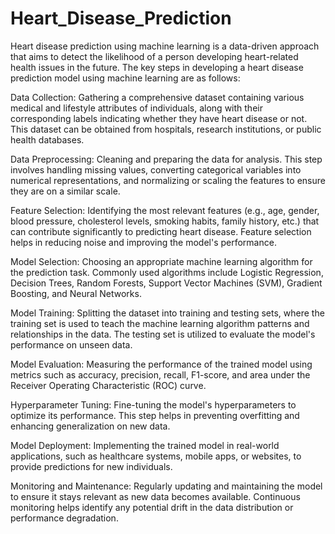 # Heart_Disease_Prediction
Heart disease prediction using machine learning is a data-driven approach that aims to detect the likelihood of a person developing heart-related health issues in the future.
The key steps in developing a heart disease prediction model using machine learning are as follows:

Data Collection: Gathering a comprehensive dataset containing various medical and lifestyle attributes of individuals, along with their corresponding labels indicating whether they have heart disease or not. This dataset can be obtained from hospitals, research institutions, or public health databases.

Data Preprocessing: Cleaning and preparing the data for analysis. This step involves handling missing values, converting categorical variables into numerical representations, and normalizing or scaling the features to ensure they are on a similar scale.

Feature Selection: Identifying the most relevant features (e.g., age, gender, blood pressure, cholesterol levels, smoking habits, family history, etc.) that can contribute significantly to predicting heart disease. Feature selection helps in reducing noise and improving the model's performance.

Model Selection: Choosing an appropriate machine learning algorithm for the prediction task. Commonly used algorithms include Logistic Regression, Decision Trees, Random Forests, Support Vector Machines (SVM), Gradient Boosting, and Neural Networks.

Model Training: Splitting the dataset into training and testing sets, where the training set is used to teach the machine learning algorithm patterns and relationships in the data. The testing set is utilized to evaluate the model's performance on unseen data.

Model Evaluation: Measuring the performance of the trained model using metrics such as accuracy, precision, recall, F1-score, and area under the Receiver Operating Characteristic (ROC) curve.

Hyperparameter Tuning: Fine-tuning the model's hyperparameters to optimize its performance. This step helps in preventing overfitting and enhancing generalization on new data.

Model Deployment: Implementing the trained model in real-world applications, such as healthcare systems, mobile apps, or websites, to provide predictions for new individuals.

Monitoring and Maintenance: Regularly updating and maintaining the model to ensure it stays relevant as new data becomes available. Continuous monitoring helps identify any potential drift in the data distribution or performance degradation.
